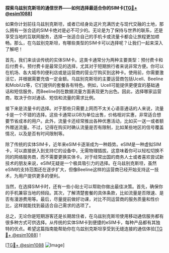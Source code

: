 **探索乌兹别克斯坦的通信世界——如何选择最适合你的SIM卡[[TG💪+ @esim1088](https://t.me/s/esim1088)]**

如果你计划前往乌兹别克斯坦，或者已经身处这片充满历史与现代交融的土地，那么拥有一张合适的SIM卡绝对是必不可少的。无论是为了保持与世界的联系，还是享受当地的互联网服务，选择一张适合自己的手机卡或流量卡都会让旅程更加顺畅。那么，在乌兹别克斯坦，有哪些类型的SIM卡可以选择呢？让我们一起来深入了解吧！

首先，我们来谈谈传统的实体SIM卡。这类卡通常分为两种主要类型：预付费卡和后付费卡。预付费卡是最常见的选择，尤其对于短期旅行者来说非常方便。你可以在机场、各大城市的便利店或是运营商的营业厅购买到这种卡。使用前，你需要激活它，并根据需要充值一定金额。乌兹别克斯坦的主要运营商包括Ucell、Beeline和MobiUz等，它们提供的套餐各有特色。例如，Ucell可能提供更便宜的基础通话和短信服务，而Beeline则在数据流量方面表现更为出色。因此，选择哪家运营商，取决于你对通话、短信和流量的需求比例。

接下来是流量卡的选择。对于那些只需要上网而不太关心语音通话的人来说，流量卡是一个不错的选择。这些卡通常以GB为单位出售，价格相对实惠，非常适合想要节省成本的用户。此外，流量卡还经常推出各种优惠活动，比如买一送一或者额外赠送流量。不过，记得在购买时确认流量是否有限制，比如某些地区的信号覆盖情况，以及是否有时间限制等。

除了传统的实体SIM卡，近年来eSIM卡逐渐成为一种趋势。eSIM是一种虚拟SIM卡，可以直接嵌入到支持它的设备中，无需物理插拔。这意味着你可以轻松切换不同的网络服务商，而不需要更换实体卡。对于经常出国的商务人士或者喜欢尝试新技术的朋友来说，eSIM无疑是一个极具吸引力的选择。在乌兹别克斯坦，虽然eSIM的支持范围还在逐步扩大，但像Beeline这样的运营商已经开始支持这一技术，为用户提供更多的便利。

当然，在选择SIM卡时，还有一些小贴士可以帮助你做出最佳决策。首先，确保你的手机兼容当地的频段。其次，了解清楚套餐的具体条款，比如流量是否限速、是否有漫游费用等。最后，尽量提前做好功课，对比不同运营商的服务质量和性价比，这样就能找到最适合自己需求的选项了。

总之，无论你是短期游客还是长期居住者，在乌兹别克斯坦使用移动通信服务都有很多种方式可供选择。从传统的实体SIM卡到便捷的eSIM卡，每种产品都有其独特的优点。希望这篇指南能帮助你在乌兹别克斯坦享受到无缝连接的通信体验[[TG💪+ @esim1088](https://t.me/s/esim1088)]！

[[TG💪+ @esim1088](https://t.me/s/esim1088) ![Image](https://i.postimg.cc/4NQfJmqS/Snipaste-2025-05-13-00-14-12.png)]